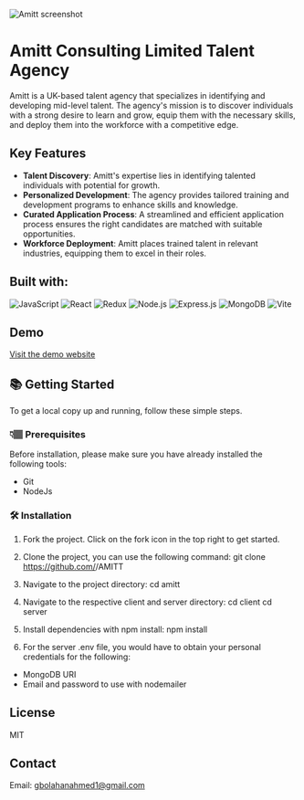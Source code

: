 ![Amitt screenshot](https://res.cloudinary.com/dirwr8cde/image/upload/v1721821165/amitt_shot.png)

# Amitt Consulting Limited Talent Agency

Amitt is a UK-based talent agency that specializes in identifying and developing mid-level talent. The agency's mission is to discover individuals with a strong desire to learn and grow, equip them with the necessary skills, and deploy them into the workforce with a competitive edge.

## Key Features

- **Talent Discovery**: Amitt's expertise lies in identifying talented individuals with potential for growth.
- **Personalized Development**: The agency provides tailored training and development programs to enhance skills and knowledge.
- **Curated Application Process**: A streamlined and efficient application process ensures the right candidates are matched with suitable opportunities.
- **Workforce Deployment**: Amitt places trained talent in relevant industries, equipping them to excel in their roles.

## Built with:

![JavaScript](https://img.shields.io/badge/-JavaScript-F7DF1E?style=flat-square&logo=javascript&logoColor=black)
![React](https://img.shields.io/badge/-React-61DAFB?style=flat-square&logo=react&logoColor=black)
![Redux](https://img.shields.io/badge/-Redux-764ABC?style=flat-square&logo=redux&logoColor=white)
![Node.js](https://img.shields.io/badge/-Node.js-339933?style=flat-square&logo=node.js&logoColor=white)
![Express.js](https://img.shields.io/badge/-Express.js-000000?style=flat-square&logo=express&logoColor=white)
![MongoDB](https://img.shields.io/badge/-MongoDB-47A248?style=flat-square&logo=mongodb&logoColor=white)
![Vite](https://img.shields.io/badge/-Vite-646CFF?style=flat-square&logo=vite&logoColor=white)

## Demo

[Visit the demo website](https://amitt-consulting.vercel.app/)

## 📚 Getting Started

To get a local copy up and running, follow these simple steps.

### 👇🏽 Prerequisites

Before installation, please make sure you have already installed the following tools:

- Git
- NodeJs

### 🛠️ Installation

1. Fork the project. Click on the fork icon in the top right to get started.

2. Clone the project, you can use the following command:
   git clone https://github.com/<your-github-username>/AMITT
3. Navigate to the project directory:
   cd amitt
4. Navigate to the respective client and server directory:
   cd client
   cd server
5. Install dependencies with npm install:
   npm install
6. For the server .env file, you would have to obtain your personal credentials for the following:

- MongoDB URI
- Email and password to use with nodemailer

## License

MIT

## Contact

Email: gbolahanahmed1@gmail.com
